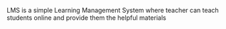 LMS is a simple Learning Management System where teacher can teach students online and provide them the helpful materials
